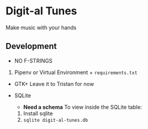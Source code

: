 # Digit-al Tunes
Make music with your hands

## Development

* NO F-STRINGS

1. Pipenv or Virtual Environment + `requirements.txt`

* GTK+
Leave it to Tristan for now

* SQLite
	* **Need a schema**
To view inside the SQLite table:
	1. Install sqlite
	2. `sqlite digit-al-tunes.db`

